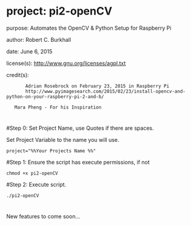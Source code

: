#   project: pi2-openCV

purpose: Automates the OpenCV & Python Setup for Raspberry Pi

author:  Robert C. Burkhall

date:    June 6, 2015

license(s): http://www.gnu.org/licenses/agpl.txt

credit(s):

           Adrian Rosebrock on February 23, 2015 in Raspberry Pi
           http://www.pyimagesearch.com/2015/02/23/install-opencv-and-python-on-your-raspberry-pi-2-and-b/

	   Mara Pheng - For his Inspiration
##
#
#Step 0: 
Set Project Name, use Quotes if there are spaces.

Set Project Variable to the name you will use.

	project="%%Your Projects Name %%"

#Step 1:
Ensure the script has execute permissions, if not

	chmod +x pi2-openCV

#Step 2: Execute script.

	./pi2-openCV 

####
##
#
New features to come soon...
